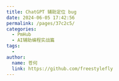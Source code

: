 ```yaml
---
title: ChatGPT 辅助定位 bug
date: 2024-06-05 17:42:56
permalink: /pages/37c2c5/
categories:
  - PmHub
  - AI辅助编程实战篇
tags:
  - 
author: 
  name: 苍何
  link: https://github.com/freestylefly
---
```

